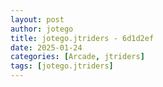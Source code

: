 ```yaml
---
layout: post
author: jotego
title: jotego.jtriders - 6d1d2ef
date: 2025-01-24
categories: [Arcade, jtriders]
tags: [jotego.jtriders]
---
```


